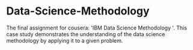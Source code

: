 # Data-Science-Methodology
The final assignment for cousera: 'IBM Data Science Methodology '. This case study demonstrates the understanding of the data science methodology by applying it to a given problem. 
